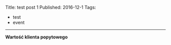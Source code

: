 Title: test post 1
Published: 2016-12-1
Tags: 
  - test
  - event

---

**Wartość klienta popytowego**


<script  src="https://www.universe.com/embed2.js"  data-widget-type="universe-calendar"  data-target-type="user"  data-target-id="5a20576b3ba46a00320d5332"  data-state="buttonColor=#3A66E5&buttonText=Get Tickets" ></script>